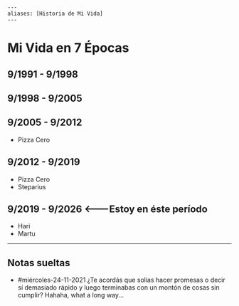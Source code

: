 ```
---
aliases: [Historia de Mi Vida]
---
```

# Mi Vida en 7 Épocas
## 9/1991 - 9/1998
## 9/1998 - 9/2005
## 9/2005 - 9/2012
- Pizza Cero
## 9/2012 - 9/2019
- Pizza Cero
- Steparius
## 9/2019 - 9/2026 <---Estoy en éste período
- Hari
- Martu

---
## Notas sueltas
- #miércoles-24-11-2021 ¿Te acordás que solías hacer promesas o decir sí demasiado rápido y luego terminabas con un montón de cosas sin cumplir? Hahaha, what a long way...